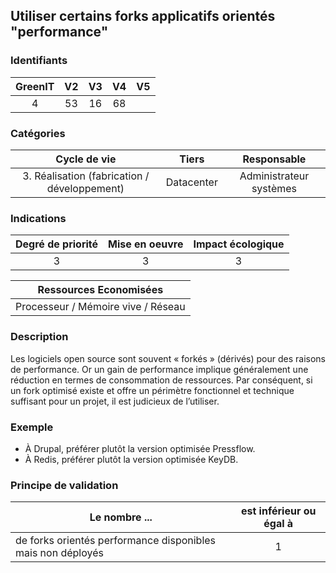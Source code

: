 ## Utiliser certains forks applicatifs orientés "performance"

### Identifiants

| GreenIT | V2  | V3  | V4  | V5  |
| :-----: | :-: | :-: | :-: | :-: |
|    4    | 53  | 16  | 68  |     |

### Catégories

|                 Cycle de vie                 |   Tiers    |       Responsable       |
| :------------------------------------------: | :--------: | :---------------------: |
| 3. Réalisation (fabrication / développement) | Datacenter | Administrateur systèmes |

### Indications

| Degré de priorité | Mise en oeuvre | Impact écologique |
| :---------------: | :------------: | :---------------: |
|         3         |       3        |         3         |

|       Ressources Economisées       |
| :--------------------------------: |
| Processeur / Mémoire vive / Réseau |

### Description

Les logiciels open source sont souvent « forkés » (dérivés) pour des raisons de performance. Or un gain de performance implique généralement une réduction en termes de consommation de ressources. Par conséquent, si un fork optimisé existe et offre un périmètre fonctionnel et technique suffisant pour un projet, il est judicieux de l’utiliser.

### Exemple

- À Drupal, préférer plutôt la version optimisée Pressflow.
- À Redis, préférer plutôt la version optimisée KeyDB.

### Principe de validation

| Le nombre ...                                               | est inférieur ou égal à |
| ----------------------------------------------------------- | :---------------------: |
| de forks orientés performance disponibles mais non déployés |            1            |
